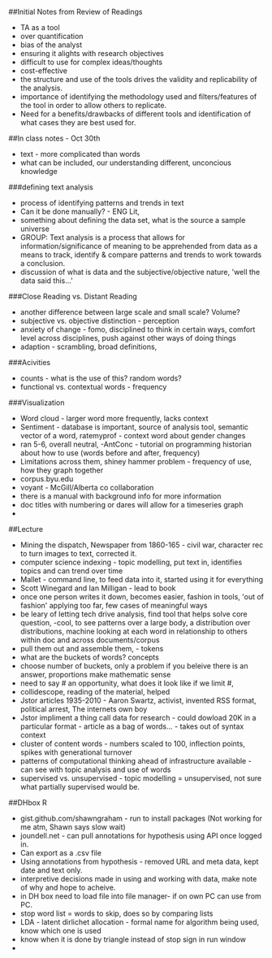 ##Initial Notes from Review of Readings

- TA as a tool
- over quantification
- bias of the analyst
- ensuring it alights with research objectives
- difficult to use for complex ideas/thoughts
- cost-effective
- the structure and use of the tools drives the validity and replicability of the analysis. 
- importance of identifying the methodology used and filters/features of the tool in order to allow others to replicate.
- Need for a benefits/drawbacks of different tools and identification of what cases they are best used for.

##In class notes - Oct 30th
- text - more complicated than words
- what can be included, our understanding different, unconcious knowledge

###defining text analysis
- process of identifying patterns and trends in text
- Can it be done manually? - ENG Lit, 
- something about defining the data set, what is the source a sample universe
- GROUP: Text analysis is a process that allows for information/significance of meaning to be apprehended from data as a means to track, identify & compare patterns and trends to work towards a conclusion.
- discussion of what is data and the subjective/objective nature, 'well the data said this...'

###Close Reading vs. Distant Reading
- another difference between large scale and small scale? Volume? 
- subjective vs. objective distinction - perception
- anxiety of change - fomo, disciplined to think in certain ways, comfort level across disciplines, push against other ways of doing things
- adaption - scrambling, broad definitions, 

###Acivities
- counts - what is the use of this? random words?
- functional vs. contextual words - frequency

###Visualization
- Word cloud - larger word more frequently, lacks context
- Sentiment - database is important, source of analysis tool, semantic vector of a word, ratemyprof - context word about gender changes
- ran 5-6, overall neutral, 
-AntConc - tutorial on programming historian about how to use (words before and after, frequency)
- Limitations across them, shiney hammer problem - frequency of use, how they graph together
- corpus.byu.edu
- voyant - McGill/Alberta co collaboration
- there is a manual with background info for more information
- doc titles with numbering or dares will allow for a timeseries graph
- 
##Lecture
- Mining the dispatch, Newspaper from 1860-165 - civil war, character rec to turn images to text, corrected it.
- computer science indexing - topic modelling, put text in, identifies topics and can trend over time
- Mallet - command line, to feed data into it, started using it for everything
- Scott Winegard and Ian Milligan - lead to book
- once one person writes it down, becomes easier, fashion in tools, 'out of fashion' applying too far, few cases of meaningful ways
- be leary of letting tech drive analysis, find tool that helps solve core question,
-cool, to see patterns over a large body, a distribution over distributions, machine looking at each word in relationship to others within doc and across documents/corpus
- pull them out and assemble them, - tokens
- what are the buckets of words? concepts
- choose number of buckets, only a problem if you beleive there is an answer, proportions make mathematic sense
- need to say # an opportunity, what does it look like if we limit #, 
- collidescope, reading of the material, helped 
- Jstor articles 1935-2010 - Aaron Swartz, activist, invented RSS format, political arrest, The internets own boy
- Jstor impliment a thing call data for research - could dowload 20K in a particular format - article as a bag of words... - takes out of syntax context
- cluster of content words - numbers scaled to 100, inflection points, spikes with generational turnover
- patterns of computational thinking ahead of infrastructure available - can see with topic analysis and use of words
- supervised vs. unsupervised - topic modelling = unsupervised, not sure what partially supervised would be. 

##DHbox R
- gist.github.com/shawngraham - run to install packages (Not working for me atm, Shawn says slow wait)
- joundell.net - can pull annotations for hypothesis using API once logged in.
- Can export as a .csv file
- Using annotations from hypothesis - removed URL and meta data, kept date and text only.
- interpretive decisions made in using and working with data, make note of why and hope to acheive.
- in DH box need to load file into file manager- if on own PC can use from PC. 
- stop word list = words to skip, does so by comparing lists
- LDA - latent dirlichet allocation - formal name for algorithm being used, know which one is used
- know when it is done by triangle instead of stop sign in run window
- 
